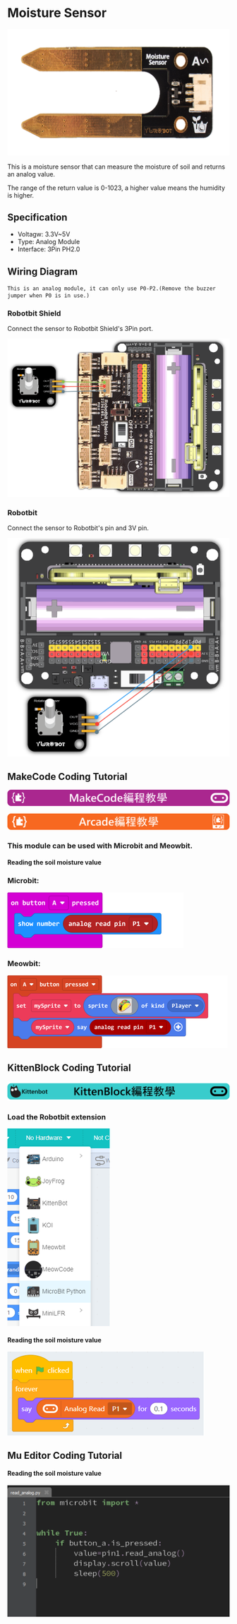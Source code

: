 # Moisture Sensor

![](./images/soil2.png)

This is a moisture sensor that can measure the moisture of soil and returns an analog value.

The range of the return value is 0-1023, a higher value means the humidity is higher.

## Specification

- Voltagw: 3.3V~5V
- Type: Analog Module
- Interface: 3Pin PH2.0

## Wiring Diagram

    This is an analog module, it can only use P0-P2.(Remove the buzzer jumper when P0 is in use.)

### Robotbit Shield

Connect the sensor to Robotbit Shield's 3Pin port.

![](./images/poten_wire2.png)

### Robotbit

Connect the sensor to Robotbit's pin and 3V pin.

![](./images/poten_wire1.png)

## MakeCode Coding Tutorial

![](./PWmodules/images/mcbanner.png)

![](../meowbit/images/acbanner.png)

### This module can be used with Microbit and Meowbit.

#### Reading the soil moisture value

### Microbit:

![](./images/poten_code.png)

### Meowbit:

![](./images/poten_codeMeow.png)

## KittenBlock Coding Tutorial

![](./PWmodules/images/kbbanner.png)

### Load the Robotbit extension

![](./images/addRB.png)

#### Reading the soil moisture value

![](./images/poten_codekb.png)

## Mu Editor Coding Tutorial

#### Reading the soil moisture value

![](./images/poten_codemu.png)
